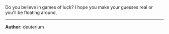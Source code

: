 Do you believe in games of luck? I hope you make your guesses real or you'll be floating around,

---
**Author:** deuterium